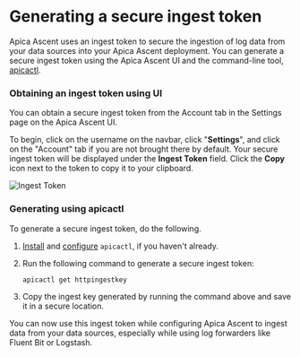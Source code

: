 # Generating a secure ingest token

Apica Ascent uses an ingest token to secure the ingestion of log data from your data sources into your Apica Ascent deployment. You can generate a secure ingest token using the Apica Ascent UI and the command-line tool, [apicactl](https://github.com/ApicaSystem/apicactl).

### Obtaining an ingest token using UI

You can obtain a secure ingest token from the Account tab in the Settings page on the Apica Ascent UI.&#x20;

To begin, click on the username on the navbar, click "**Settings**", and click on the "Account" tab if you are not brought there by default. Your secure ingest token will be displayed under the **Ingest Token** field. Click the **Copy** icon next to the token to copy it to your clipboard.

![Ingest Token](../../.gitbook/assets/inesttoken.png)

### Generating using apicactl

To generate a secure ingest token, do the following.

1. [Install](https://github.com/ApicaSystem/apicactl?#quickstart) and [configure](https://github.com/ApicaSystem/apicactl/blob/main/docs/config/apicactl_config.md) `apicactl`, if you haven't already.
2.  Run the following command to generate a secure ingest token:

    ```bash
    apicactl get httpingestkey
    ```
3. Copy the ingest key generated by running the command above and save it in a secure location.

You can now use this ingest token while configuring Apica Ascent to ingest data from your data sources, especially while using log forwarders like Fluent Bit or Logstash.
